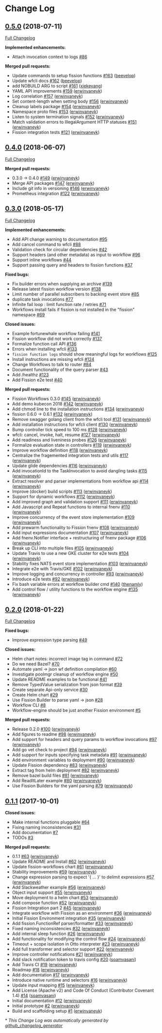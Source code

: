 # Change Log

## [0.5.0](https://github.com/fission/fission-workflows/tree/0.5.0) (2018-07-11)
[Full Changelog](https://github.com/fission/fission-workflows/compare/0.4.0...0.5.0)

**Implemented enhancements:**

- Attach invocation context to logs [\#86](https://github.com/fission/fission-workflows/issues/86)

**Merged pull requests:**

- Update commands to setup fission functions [\#163](https://github.com/fission/fission-workflows/pull/163) ([beevelop](https://github.com/beevelop))
- Update wfcli docs [\#162](https://github.com/fission/fission-workflows/pull/162) ([beevelop](https://github.com/beevelop))
- add NOBUILD ARG to script [\#161](https://github.com/fission/fission-workflows/pull/161) ([xiekeyang](https://github.com/xiekeyang))
- YAML API improvements [\#159](https://github.com/fission/fission-workflows/pull/159) ([erwinvaneyk](https://github.com/erwinvaneyk))
- Log correlation [\#157](https://github.com/fission/fission-workflows/pull/157) ([erwinvaneyk](https://github.com/erwinvaneyk))
- Set content-length when setting body [\#156](https://github.com/fission/fission-workflows/pull/156) ([erwinvaneyk](https://github.com/erwinvaneyk))
- Cleanup labels package [\#154](https://github.com/fission/fission-workflows/pull/154) ([erwinvaneyk](https://github.com/erwinvaneyk))
- Namespace proto files [\#153](https://github.com/fission/fission-workflows/pull/153) ([erwinvaneyk](https://github.com/erwinvaneyk))
- Listen to system termination signals [\#152](https://github.com/fission/fission-workflows/pull/152) ([erwinvaneyk](https://github.com/erwinvaneyk))
- Match validation errors to IllegalArgument HTTP statuses [\#151](https://github.com/fission/fission-workflows/pull/151) ([erwinvaneyk](https://github.com/erwinvaneyk))
- Fission integration tests [\#121](https://github.com/fission/fission-workflows/pull/121) ([erwinvaneyk](https://github.com/erwinvaneyk))

## [0.4.0](https://github.com/fission/fission-workflows/tree/0.4.0) (2018-06-07)
[Full Changelog](https://github.com/fission/fission-workflows/compare/0.3.0...0.4.0)

**Merged pull requests:**

- 0.3.0 -\> 0.4.0 [\#149](https://github.com/fission/fission-workflows/pull/149) ([erwinvaneyk](https://github.com/erwinvaneyk))
- Merge API packages [\#147](https://github.com/fission/fission-workflows/pull/147) ([erwinvaneyk](https://github.com/erwinvaneyk))
- Include git info in versioning [\#146](https://github.com/fission/fission-workflows/pull/146) ([erwinvaneyk](https://github.com/erwinvaneyk))
- Prometheus integration [\#122](https://github.com/fission/fission-workflows/pull/122) ([erwinvaneyk](https://github.com/erwinvaneyk))

## [0.3.0](https://github.com/fission/fission-workflows/tree/0.3.0) (2018-05-17)
[Full Changelog](https://github.com/fission/fission-workflows/compare/0.2.0...0.3.0)

**Implemented enhancements:**

- Add API change warning to documentation [\#95](https://github.com/fission/fission-workflows/issues/95)
- Add cancel command to wfcli [\#88](https://github.com/fission/fission-workflows/issues/88)
- Validation check for circular dependencies [\#42](https://github.com/fission/fission-workflows/issues/42)
- Support headers \(and other metadata\) as input to workflow [\#96](https://github.com/fission/fission-workflows/issues/96)
- Support inline workflows [\#44](https://github.com/fission/fission-workflows/issues/44)
- Support passing query and headers to fission functions [\#37](https://github.com/fission/fission-workflows/issues/37)

**Fixed bugs:**

- Fix builder errors when supplying an archive [\#139](https://github.com/fission/fission-workflows/issues/139)
- Release latest fission workflow version [\#138](https://github.com/fission/fission-workflows/issues/138)
- Limit number of parallel subscribers to backing event store [\#85](https://github.com/fission/fission-workflows/issues/85)
- duplicate task invocations [\#77](https://github.com/fission/fission-workflows/issues/77)
- Infinite fail loop : limit function rate / retries [\#71](https://github.com/fission/fission-workflows/issues/71)
- Workflows install fails if fission is not installed in the "fission" namespace [\#69](https://github.com/fission/fission-workflows/issues/69)

**Closed issues:**

- Example fortunewhale workflow failing [\#141](https://github.com/fission/fission-workflows/issues/141)
- Fission workflow did not work correctly [\#137](https://github.com/fission/fission-workflows/issues/137)
- Formalize function call API [\#136](https://github.com/fission/fission-workflows/issues/136)
- Errors when installing wfcli [\#133](https://github.com/fission/fission-workflows/issues/133)
- `fission function logs` should show meaningful logs for workflows [\#125](https://github.com/fission/fission-workflows/issues/125)
- Install instructions are missing wfcli [\#124](https://github.com/fission/fission-workflows/issues/124)
- Change Workflows to talk to router [\#84](https://github.com/fission/fission-workflows/issues/84)
- Document functionality of the query parser [\#43](https://github.com/fission/fission-workflows/issues/43)
- Add /healthz [\#123](https://github.com/fission/fission-workflows/issues/123)
- Add Fission e2e test  [\#40](https://github.com/fission/fission-workflows/issues/40)

**Merged pull requests:**

- Fission Workflows 0.3.0 [\#145](https://github.com/fission/fission-workflows/pull/145) ([erwinvaneyk](https://github.com/erwinvaneyk))
- Add demo kubecon 2018 [\#142](https://github.com/fission/fission-workflows/pull/142) ([erwinvaneyk](https://github.com/erwinvaneyk))
- Add chmod line to the installation instructions [\#134](https://github.com/fission/fission-workflows/pull/134) ([erwinvaneyk](https://github.com/erwinvaneyk))
- fission 0.6.0 -\> 0.6.1 [\#132](https://github.com/fission/fission-workflows/pull/132) ([erwinvaneyk](https://github.com/erwinvaneyk))
- Remove swagger golang client from the wfcli tool [\#131](https://github.com/fission/fission-workflows/pull/131) ([erwinvaneyk](https://github.com/erwinvaneyk))
- Add installation instructions for wfcli client [\#130](https://github.com/fission/fission-workflows/pull/130) ([erwinvaneyk](https://github.com/erwinvaneyk))
- Bump controller tick speed to 100 ms [\#128](https://github.com/fission/fission-workflows/pull/128) ([erwinvaneyk](https://github.com/erwinvaneyk))
- wfcli: cancel, invoke, halt, resume [\#127](https://github.com/fission/fission-workflows/pull/127) ([erwinvaneyk](https://github.com/erwinvaneyk))
- Add readiness and liveniness probes [\#126](https://github.com/fission/fission-workflows/pull/126) ([erwinvaneyk](https://github.com/erwinvaneyk))
- Formalize evaluation state in controllers [\#119](https://github.com/fission/fission-workflows/pull/119) ([erwinvaneyk](https://github.com/erwinvaneyk))
- Improve workflow definition [\#118](https://github.com/fission/fission-workflows/pull/118) ([erwinvaneyk](https://github.com/erwinvaneyk))
- Centralize the fragemented integration tests and utils  [\#117](https://github.com/fission/fission-workflows/pull/117) ([erwinvaneyk](https://github.com/erwinvaneyk))
- Update glide dependencies [\#116](https://github.com/fission/fission-workflows/pull/116) ([erwinvaneyk](https://github.com/erwinvaneyk))
- Add invocationId to the TaskInvocation to avoid dangling tasks [\#115](https://github.com/fission/fission-workflows/pull/115) ([erwinvaneyk](https://github.com/erwinvaneyk))
- Extract resolver and parser implementations from workflow api [\#114](https://github.com/fission/fission-workflows/pull/114) ([erwinvaneyk](https://github.com/erwinvaneyk))
- Improve \(docker\) build scripts [\#113](https://github.com/fission/fission-workflows/pull/113) ([erwinvaneyk](https://github.com/erwinvaneyk))
- Support for dynamic workflows [\#112](https://github.com/fission/fission-workflows/pull/112) ([erwinvaneyk](https://github.com/erwinvaneyk))
- Add improved graph and validation support [\#111](https://github.com/fission/fission-workflows/pull/111) ([erwinvaneyk](https://github.com/erwinvaneyk))
- Add Javascript and Repeat functions to internal fnenv [\#110](https://github.com/fission/fission-workflows/pull/110) ([erwinvaneyk](https://github.com/erwinvaneyk))
- Improve concurrency of the event store implementation [\#109](https://github.com/fission/fission-workflows/pull/109) ([erwinvaneyk](https://github.com/erwinvaneyk))
- Add prewarm functionality to Fission fnenv [\#108](https://github.com/fission/fission-workflows/pull/108) ([erwinvaneyk](https://github.com/erwinvaneyk))
- Add input expressions documentation [\#107](https://github.com/fission/fission-workflows/pull/107) ([erwinvaneyk](https://github.com/erwinvaneyk))
- Add fnenv.Notifier interface + restructuring of fnenv package [\#106](https://github.com/fission/fission-workflows/pull/106) ([erwinvaneyk](https://github.com/erwinvaneyk))
- Break up CLI into multiple files [\#105](https://github.com/fission/fission-workflows/pull/105) ([erwinvaneyk](https://github.com/erwinvaneyk))
- Update Travis to use a new GKE cluster for e2e tests [\#104](https://github.com/fission/fission-workflows/pull/104) ([erwinvaneyk](https://github.com/erwinvaneyk))
- Stability fixes NATS event store implementation [\#103](https://github.com/fission/fission-workflows/pull/103) ([erwinvaneyk](https://github.com/erwinvaneyk))
- Integrate e2e with Travis/GKE [\#102](https://github.com/fission/fission-workflows/pull/102) ([erwinvaneyk](https://github.com/erwinvaneyk))
- Improve logging and concurrency in controller [\#93](https://github.com/fission/fission-workflows/pull/93) ([erwinvaneyk](https://github.com/erwinvaneyk))
- Introduce e2e tests [\#92](https://github.com/fission/fission-workflows/pull/92) ([erwinvaneyk](https://github.com/erwinvaneyk))
- Fix bash variable errors at workflow builder cmd [\#140](https://github.com/fission/fission-workflows/pull/140) ([thenamly](https://github.com/thenamly))
- Add control flow / utility functions to the workflow engine  [\#135](https://github.com/fission/fission-workflows/pull/135) ([erwinvaneyk](https://github.com/erwinvaneyk))

## [0.2.0](https://github.com/fission/fission-workflows/tree/0.2.0) (2018-01-22)
[Full Changelog](https://github.com/fission/fission-workflows/compare/0.1.1...0.2.0)

**Fixed bugs:**

- Improve expression type parsing [\#49](https://github.com/fission/fission-workflows/issues/49)

**Closed issues:**

- Helm chart notes: incorrect image tag in command [\#72](https://github.com/fission/fission-workflows/issues/72)
- Do we need Bazel? [\#70](https://github.com/fission/fission-workflows/issues/70)
- Automate yaml -\> json wf definition compilation [\#60](https://github.com/fission/fission-workflows/issues/60)
- Investigate poolmgr cleanup of workflow engine [\#50](https://github.com/fission/fission-workflows/issues/50)
- Update README examples to be functional [\#41](https://github.com/fission/fission-workflows/issues/41)
- Remove TypedValue serialization from json format [\#39](https://github.com/fission/fission-workflows/issues/39)
- Create separate Api-only service  [\#30](https://github.com/fission/fission-workflows/issues/30)
- Create Helm chart [\#29](https://github.com/fission/fission-workflows/issues/29)
- Use Fission Builder to parse yaml -\> json [\#28](https://github.com/fission/fission-workflows/issues/28)
- Workflow CLI [\#8](https://github.com/fission/fission-workflows/issues/8)
- Workflow-engine should be just another Fission environment [\#5](https://github.com/fission/fission-workflows/issues/5)

**Merged pull requests:**

- Release 0.2.0 [\#100](https://github.com/fission/fission-workflows/pull/100) ([erwinvaneyk](https://github.com/erwinvaneyk))
- Add figures to readme [\#98](https://github.com/fission/fission-workflows/pull/98) ([erwinvaneyk](https://github.com/erwinvaneyk))
- Add support for headers and query params to workflow invocations [\#97](https://github.com/fission/fission-workflows/pull/97) ([erwinvaneyk](https://github.com/erwinvaneyk))
- Add go vet check to project [\#94](https://github.com/fission/fission-workflows/pull/94) ([erwinvaneyk](https://github.com/erwinvaneyk))
- Add support for inputs specifying task metadata [\#91](https://github.com/fission/fission-workflows/pull/91) ([erwinvaneyk](https://github.com/erwinvaneyk))
- Add environment variables to deployment [\#90](https://github.com/fission/fission-workflows/pull/90) ([erwinvaneyk](https://github.com/erwinvaneyk))
- Update Fission dependency [\#83](https://github.com/fission/fission-workflows/pull/83) ([erwinvaneyk](https://github.com/erwinvaneyk))
- Extract tag from helm deployment [\#82](https://github.com/fission/fission-workflows/pull/82) ([erwinvaneyk](https://github.com/erwinvaneyk))
- Remove bazel build files [\#81](https://github.com/fission/fission-workflows/pull/81) ([erwinvaneyk](https://github.com/erwinvaneyk))
- Add ReadItLater example [\#80](https://github.com/fission/fission-workflows/pull/80) ([erwinvaneyk](https://github.com/erwinvaneyk))
- Use Fission Builders for the yaml parsing [\#79](https://github.com/fission/fission-workflows/pull/79) ([erwinvaneyk](https://github.com/erwinvaneyk))

## [0.1.1](https://github.com/fission/fission-workflows/tree/0.1.1) (2017-10-01)
**Closed issues:**

- Make internal functions pluggable [\#64](https://github.com/fission/fission-workflows/issues/64)
- Fixing naming inconsistencies [\#31](https://github.com/fission/fission-workflows/issues/31)
- Add documentation [\#7](https://github.com/fission/fission-workflows/issues/7)
- TODOs [\#3](https://github.com/fission/fission-workflows/issues/3)

**Merged pull requests:**

- 0.1.1 [\#63](https://github.com/fission/fission-workflows/pull/63) ([erwinvaneyk](https://github.com/erwinvaneyk))
- Update README and Install [\#62](https://github.com/fission/fission-workflows/pull/62) ([erwinvaneyk](https://github.com/erwinvaneyk))
- Update fission-workflows chart [\#61](https://github.com/fission/fission-workflows/pull/61) ([erwinvaneyk](https://github.com/erwinvaneyk))
- Stability improvements [\#59](https://github.com/fission/fission-workflows/pull/59) ([erwinvaneyk](https://github.com/erwinvaneyk))
- Change expression parsing to expect '{ ... }' to delimit expressions [\#57](https://github.com/fission/fission-workflows/pull/57) ([erwinvaneyk](https://github.com/erwinvaneyk))
- Add Slackweather example [\#56](https://github.com/fission/fission-workflows/pull/56) ([erwinvaneyk](https://github.com/erwinvaneyk))
- Object input support [\#55](https://github.com/fission/fission-workflows/pull/55) ([erwinvaneyk](https://github.com/erwinvaneyk))
- Move deployment to a helm chart [\#53](https://github.com/fission/fission-workflows/pull/53) ([erwinvaneyk](https://github.com/erwinvaneyk))
- Add compose function [\#52](https://github.com/fission/fission-workflows/pull/52) ([erwinvaneyk](https://github.com/erwinvaneyk))
- Fission Integration part 2 [\#45](https://github.com/fission/fission-workflows/pull/45) ([erwinvaneyk](https://github.com/erwinvaneyk))
- Integrate workflow with Fission as an environment  [\#36](https://github.com/fission/fission-workflows/pull/36) ([erwinvaneyk](https://github.com/erwinvaneyk))
- Initial Fission Environment integration [\#35](https://github.com/fission/fission-workflows/pull/35) ([erwinvaneyk](https://github.com/erwinvaneyk))
- Add fission.FunctionRef parser/formatter [\#33](https://github.com/fission/fission-workflows/pull/33) ([erwinvaneyk](https://github.com/erwinvaneyk))
- Fixed naming inconsistencies [\#32](https://github.com/fission/fission-workflows/pull/32) ([erwinvaneyk](https://github.com/erwinvaneyk))
- Add internal sleep function [\#26](https://github.com/fission/fission-workflows/pull/26) ([erwinvaneyk](https://github.com/erwinvaneyk))
- Add functionality for modifying the control flow  [\#24](https://github.com/fission/fission-workflows/pull/24) ([erwinvaneyk](https://github.com/erwinvaneyk))
- Timeout + scope isolation in Otto interpreter [\#23](https://github.com/fission/fission-workflows/pull/23) ([erwinvaneyk](https://github.com/erwinvaneyk))
- Add full transformer and selector support [\#22](https://github.com/fission/fission-workflows/pull/22) ([erwinvaneyk](https://github.com/erwinvaneyk))
- Improve controller notifications [\#21](https://github.com/fission/fission-workflows/pull/21) ([erwinvaneyk](https://github.com/erwinvaneyk))
- Add slack notification token to travis config [\#20](https://github.com/fission/fission-workflows/pull/20) ([soamvasani](https://github.com/soamvasani))
- Add Travis CI [\#19](https://github.com/fission/fission-workflows/pull/19) ([erwinvaneyk](https://github.com/erwinvaneyk))
- Roadmap [\#18](https://github.com/fission/fission-workflows/pull/18) ([erwinvaneyk](https://github.com/erwinvaneyk))
- Add documentation [\#17](https://github.com/fission/fission-workflows/pull/17) ([erwinvaneyk](https://github.com/erwinvaneyk))
- Introduce native runtime and selectors [\#16](https://github.com/fission/fission-workflows/pull/16) ([erwinvaneyk](https://github.com/erwinvaneyk))
- Update input mapping [\#15](https://github.com/fission/fission-workflows/pull/15) ([erwinvaneyk](https://github.com/erwinvaneyk))
- Add License \(Apache v2\) and Code Of Conduct \(Contributor Covenant 1.4\) [\#14](https://github.com/fission/fission-workflows/pull/14) ([soamvasani](https://github.com/soamvasani))
- Initial documentation [\#12](https://github.com/fission/fission-workflows/pull/12) ([erwinvaneyk](https://github.com/erwinvaneyk))
- Initial prototype [\#2](https://github.com/fission/fission-workflows/pull/2) ([erwinvaneyk](https://github.com/erwinvaneyk))
- Build and scaffolding setup [\#1](https://github.com/fission/fission-workflows/pull/1) ([erwinvaneyk](https://github.com/erwinvaneyk))



\* *This Change Log was automatically generated by [github_changelog_generator](https://github.com/skywinder/Github-Changelog-Generator)*